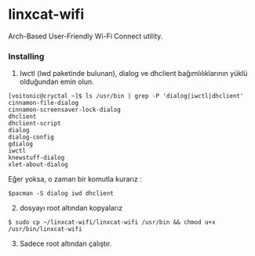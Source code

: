 # linxcat-wifi
Arch-Based User-Friendly Wi-Fi Connect utility.

### Installing
1. Iwctl (lwd paketinde bulunan), dialog ve dhclient bağımlılıklarının yüklü olduğundan emin olun.
```
[voitonic@cryctal ~]$ ls /usr/bin | grep -P 'dialog|iwctl|dhclient'
cinnamon-file-dialog
cinnamon-screensaver-lock-dialog
dhclient
dhclient-script
dialog
dialog-config
gdialog
iwctl
knewstuff-dialog
xlet-about-dialog
```
Eğer yoksa, o zaman bir komutla kurarız :
```
$pacman -S dialog iwd dhclient
```
2. dosyayı root altından kopyalarız
```
$ sudo cp ~/linxcat-wifi/linxcat-wifi /usr/bin && chmod u+x /usr/bin/linxcat-wifi
```
3. Sadece root altından çalıştır.


